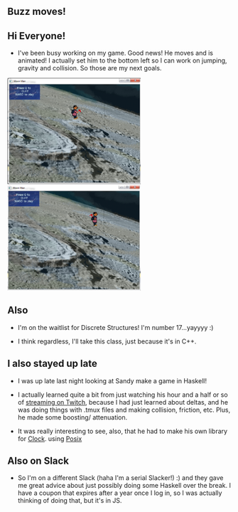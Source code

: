 ## Buzz moves!

## Hi Everyone! 

- I've been busy working on my game.
  Good news! He moves and is animated! 
  I actually set him to the bottom left so I can work on jumping, gravity and collision.
  So those are my next goals.

<img src="/images/buzzmoves/buzz.png" width="300">

<img src="/images/buzzmoves/buzz1.png" width="300">

## Also

- I'm on the waitlist for Discrete Structures! 
  I'm number 17...yayyyy :)
  
- I think regardless, I'll take this class, just because it's in C++.

## I also stayed up late

- I was up late last night looking at Sandy make a game in Haskell! 

- I actually learned quite a bit from just watching his hour and a half or so
  of [streaming on Twitch](https://www.twitch.tv/isovector), because I had just 
  learned about deltas, and he was doing things with .tmux files and making collision,
  friction, etc. Plus, he made some boosting/ attenuation. 
- It was really interesting to see, also, that he had to make his own library for [Clock](https://hackage.haskell.org/package/time-1.8.0.3/docs/Data-Time-Clock-POSIX.html).
  using [Posix](https://hackage.haskell.org/package/unix)
  
## Also on Slack

- So I'm on a different Slack (haha I'm a serial Slacker!) :) 
  and they gave me great advice about just possibly doing some Haskell over the break.
  I have a coupon that expires after a year once I log in, so I was actually thinking of doing that,
  but it's in JS. 

